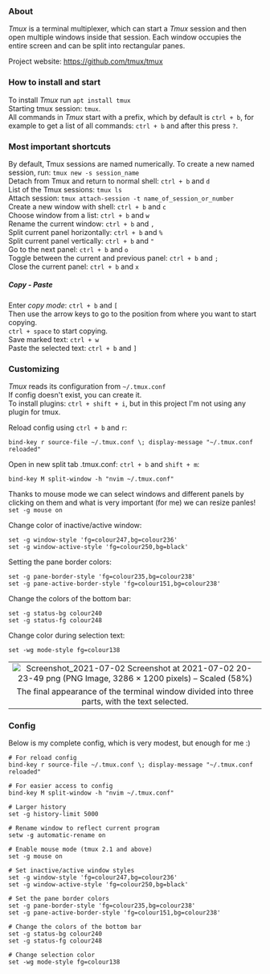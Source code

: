 ### About
*Tmux* is a terminal multiplexer, which can start a *Tmux* session and then open multiple windows inside that session. Each window occupies the entire screen and can be split into rectangular panes.

Project website: https://github.com/tmux/tmux

### How to install and start
To install *Tmux* run `apt install tmux` <br/>
Starting tmux session: `tmux`. <br/>
All commands in *Tmux* start with a prefix, which by default is `ctrl + b`, for example to get a list of all commands: `ctrl + b` and after this press `?`. <br/>

### Most important shortcuts
By default, Tmux sessions are named numerically. To create a new named session, run: `tmux new -s session_name` <br/>
Detach from Tmux and return to normal shell: `ctrl + b` and `d` <br/>
List of the Tmux sessions: `tmux ls` <br/>
Attach session: `tmux attach-session -t name_of_session_or_number` <br/>
Create a new window with shell: `ctrl + b` and `c` <br/>
Choose window from a list: `ctrl + b` and `w` <br/>
Rename the current window: `ctrl + b` and `,` <br/>
Split current panel horizontally: `ctrl + b` and `%` <br/>
Split current panel vertically: `ctrl + b` and `"` <br/>
Go to the next panel: `ctrl + b` and `o` <br/>
Toggle between the current and previous panel: `ctrl + b` and `;` <br/>
Close the current panel: `ctrl + b` and `x` <br/>

##### Copy - Paste
Enter *copy mode*: `ctrl + b` and `[` <br/>
Then use the arrow keys to go to the position from where you want to start copying. <br/>
`ctrl + space` to start copying. <br/>
Save marked text: `ctrl + w` <br/>
Paste the selected text: `ctrl + b` and `]` 

### Customizing 
*Tmux* reads its configuration from `~/.tmux.conf` <br/>
If config doesn't exist, you can create it. <br/>
To install plugins: `ctrl + shift + i`, but in this project I'm not using any plugin for tmux.

Reload config using `ctrl + b` and `r`: <br/>
```
bind-key r source-file ~/.tmux.conf \; display-message "~/.tmux.conf reloaded"
```

Open in new split tab .tmux.conf: `ctrl + b` and `shift + m`: <br/>
```
bind-key M split-window -h "nvim ~/.tmux.conf"
```

Thanks to mouse mode we can select windows and different panels by clicking on them and what is very important (for me) we can resize panles! <br/>
```set -g mouse on``` <br/>

Change color of inactive/active window: <br/>
```
set -g window-style 'fg=colour247,bg=colour236'
set -g window-active-style 'fg=colour250,bg=black'
```

Setting the pane border colors: <br/> 
```
set -g pane-border-style 'fg=colour235,bg=colour238' 
set -g pane-active-border-style 'fg=colour151,bg=colour238'
```

Change the colors of the bottom bar: <br/>
```
set -g status-bg colour240
set -g status-fg colour248
```

Change color during selection text: <br/>
```
set -wg mode-style fg=colour138
```

| |
|:--:|
| ![Screenshot_2021-07-02 Screenshot at 2021-07-02 20-23-49 png (PNG Image, 3286 × 1200 pixels) – Scaled (58%)](https://user-images.githubusercontent.com/43972902/124315141-c94e3580-db73-11eb-95c4-cda78616d514.png) |
| The final appearance of the terminal window divided into three parts, with the text selected. |

### Config
Below is my complete config, which is very modest, but enough for me :) <br/>
```
# For reload config
bind-key r source-file ~/.tmux.conf \; display-message "~/.tmux.conf reloaded"

# For easier access to config
bind-key M split-window -h "nvim ~/.tmux.conf"

# Larger history
set -g history-limit 5000 

# Rename window to reflect current program
setw -g automatic-rename on

# Enable mouse mode (tmux 2.1 and above)
set -g mouse on

# Set inactive/active window styles
set -g window-style 'fg=colour247,bg=colour236'
set -g window-active-style 'fg=colour250,bg=black'

# Set the pane border colors 
set -g pane-border-style 'fg=colour235,bg=colour238' 
set -g pane-active-border-style 'fg=colour151,bg=colour238'

# Change the colors of the bottom bar
set -g status-bg colour240
set -g status-fg colour248

# Change selection color
set -wg mode-style fg=colour138
```





